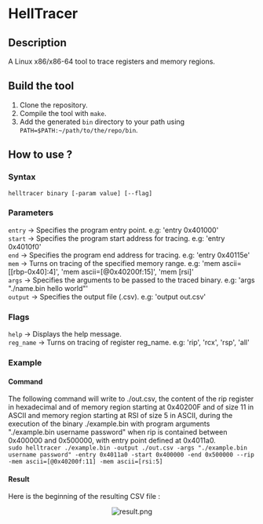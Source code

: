# HellTracer
## Description
A Linux x86/x86-64 tool to trace registers and memory regions.
## Build the tool
1. Clone the repository.
2. Compile the tool with `make`.
3. Add the generated `bin` directory to your path using `PATH=$PATH:~/path/to/the/repo/bin`.
## How to use ?
### Syntax
`helltracer binary [-param value] [--flag]`
### Parameters
`entry` -> Specifies the program entry point. e.g: 'entry 0x401000'  
`start` -> Specifies the program start address for tracing. e.g: 'entry 0x4010f0'  
`end` -> Specifies the program end address for tracing. e.g: 'entry 0x40115e'  
`mem` -> Turns on tracing of the specified memory range. e.g: 'mem ascii=[[rbp-0x40]:4]', 'mem ascii=[@0x40200f:15]', 'mem [rsi]'  
`args` -> Specifies the arguments to be passed to the traced binary. e.g: 'args "./name.bin hello world"'  
`output` -> Specifies the output file (.csv). e.g: 'output out.csv'
### Flags
`help` -> Displays the help message.  
`reg_name` -> Turns on tracing of register reg_name. e.g: 'rip', 'rcx', 'rsp', 'all'
### Example
#### Command
The following command will write to ./out.csv, the content of the rip register in hexadecimal and of memory region starting at 0x40200F and of size 11 in ASCII and memory region starting at RSI of size 5 in ASCII, during the execution of the binary ./example.bin with program arguments "./example.bin username password" when rip is contained between 0x400000 and 0x500000, with entry point defined at 0x4011a0.  
`sudo helltracer ./example.bin -output ./out.csv -args "./example.bin username password" -entry 0x4011a0 -start 0x400000 -end 0x500000 --rip -mem ascii=[@0x40200f:11] -mem ascii=[rsi:5]`
#### Result
Here is the beginning of the resulting CSV file :  
  
<p align="center">
  <img src="https://i.imgur.com/fKxb5Rn.png" alt="result.png"/>
</p>
